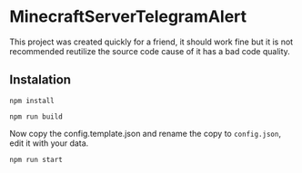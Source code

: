 # MinecraftServerTelegramAlert
This project was created quickly for a friend, it should work fine but it is not recommended reutilize the source code cause of it has a bad code quality.

## Instalation

```npm install```

```npm run build```

Now copy the config.template.json and rename the copy to `config.json`, edit it with your data.

```npm run start```
